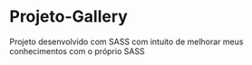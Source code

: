 # Projeto-Gallery
Projeto desenvolvido com SASS com intuito de melhorar meus conhecimentos com o próprio SASS
